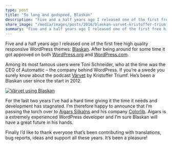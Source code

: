 ```yaml
---
type: post
title: "So long and godspeed, Blaskan"
description: "Five and a half years ago I released one of the first free high quality responsive WordPress themes: Blaskan. Now it has found a new home."
share_image: "/media/images/posts/2016/blaskan-varvet-kristoffer-triumf.jpg"
summary: "Five and a half years ago I released one of the first free high quality responsive WordPress themes: Blaskan. Now it has found a new home."
---
```


Five and a half years ago I released one of the first free high quality responsive WordPress themes: [Blaskan](https://blaskan.net). After being around for some time it got approved on both [WordPress.org](https://wordpress.org/themes/blaskan/) and [WordPress.com](https://theme.wordpress.com/themes/blaskan/). 

Among its most famous users were Toni Schneider, who at the time was the CEO of Automattic – the company behind WordPress. If you’re a swede you surely know about the podcast [Värvet](http://www.värvet.se) by Kristoffer Triumf. He’s been a Blaskan user since the start in 2012.

[![Värvet using Blaskan](/media/images/posts/2016/blaskan-varvet-kristoffer-triumf.jpg)](http://www.värvet.se)

For the last two years I’ve had a hard time giving it the time it needs and development has stagnated. I’m therefore happy to announce that I’m passing the torch over to [Aigars Silkalns](https://twitter.com/aigarssilkalns) and his company [Colorlib](https://colorlib.com). Aigars is a extremely experienced WordPress developer and I’m sure Blaskan will have a great future in his hands. 

Finally I’d like to thank everyone that’s been contributing with translations, bug reports, ideas and support all these years. It’s been a pleasure!
